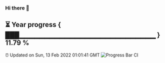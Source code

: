 ### Hi there 👋
⏳ Year progress { ███▁▁▁▁▁▁▁▁▁▁▁▁▁▁▁▁▁▁▁▁▁▁▁▁▁▁▁ } 11.79 %
---
⏰ Updated on Sun, 13 Feb 2022 01:01:41 GMT
![Progress Bar CI](https://github.com/liununu/liununu/workflows/Progress%20Bar%20CI/badge.svg)
